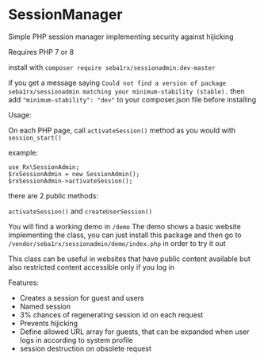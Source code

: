 # SessionManager
Simple PHP session manager implementing security against hijicking

Requires PHP 7 or 8

install with `composer require seba1rx/sessionadmin:dev-master`

if you get a message saying `Could not find a version of package seba1rx/sessionadmin matching your minimum-stability (stable).`
then add `"minimum-stability": "dev"` to your composer.json file before installing

Usage:

On each PHP page, call `activateSession()` method as you would with `session_start()`

example:

```
use Rx\SessionAdmin;
$rxSessionAdmin = new SessionAdmin();
$rxSessionAdmin->activateSession();
```

there are 2 public methods:

`activateSession()` and `createUserSession()`

You will find a working demo in `/demo`
The demo shows a basic website implementing the class, you can just install this package and then go to `/vendor/seba1rx/sessionadmin/demo/index.php` in order to try it out

This class can be useful in websites that have public content available but also restricted content accessible only if you log in

Features:
- Creates a session for guest and users
- Named session
- 3% chances of regenerating session id on each request
- Prevents hijicking
- Define allowed URL array for guests, that can be expanded when user logs in according to system profile
- session destruction on obsolete request
